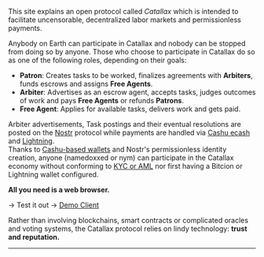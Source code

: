 This site explains an open protocol called _Catallax_ which is intended to facilitate uncensorable, decentralized labor markets and permissionless payments.

Anybody on Earth can participate in Catallax and nobody can be stopped from doing so by anyone. Those who choose to participate in Catallax do so as one of the following roles, depending on their goals:

- **Patron**: Creates tasks to be worked, finalizes agreements with **Arbiters**, funds escrows and assigns **Free Agents**.
- **Arbiter**: Advertises as an escrow agent, accepts tasks, judges outcomes of work and pays **Free Agents** or refunds **Patrons**.
- **Free Agent**: Applies for available tasks, delivers work and gets paid.

Arbiter advertisements, Task postings and their eventual resolutions are posted on the [Nostr](https://nostr.com/) protocol while payments are handled via [Cashu ecash](https://cashu.space/) and [Lightning](https://lightning.network/).  
Thanks to [Cashu-based wallets](https://github.com/nostr-protocol/nips/blob/master/60.md) and Nostr's permissionless identity creation, anyone (namedoxxed or nym) can participate in the Catallax economy without conforming to [KYC or AML](https://www.dowjones.com/professional/risk/resources/glossary/kyc-vs-aml) nor first having a Bitcion or Lightning wallet configured.  

**All you need is a web browser.**

-> Test it out -> [Demo Client](https://npub1cyqjvgjver3v9affrr64tmsetxwyf0jf4sumsnmj3zsel5md4ynqku9kka.shakespeare.to/catallax)

Rather than involving blockchains, smart contracts or complicated oracles and voting systems, the Catallax protocol relies on lindy technology: **trust and reputation.**

---
